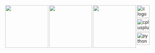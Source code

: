 <a href="https://github-readme-stats.vercel.app/api?username=loregbrw">
  <img height=135 align="left" src="https://github-readme-stats.vercel.app/api?username=loregbrw&show_icons=true&theme=onedark&hide_border=true" />
</a>

<a href="https://github-readme-stats.vercel.app/api/top-langs/?username=loregbrw">
  <img height=135 align="left" src="https://github-readme-stats.vercel.app/api/top-langs/?username=loregbrw&layout=compact&theme=gruvbox_light&hide_border=true&hide=batchfile" />
</a>

<a href="https://i.imgur.com/lQ2QBPi.png">
  <img height=135 align="left" src="https://i.imgur.com/lQ2QBPi.png" />
</a>

<div align="left">
  <img src="https://cdn.jsdelivr.net/gh/devicons/devicon/icons/c/c-original.svg" height="40" alt="c logo"  />
  <img width="12" />
  <img src="https://cdn.jsdelivr.net/gh/devicons/devicon/icons/cplusplus/cplusplus-original.svg" height="40" alt="cplusplus logo"  />
  <img width="12" />
  <img src="https://cdn.jsdelivr.net/gh/devicons/devicon/icons/python/python-original.svg" height="40" alt="python logo"  />
</div>
